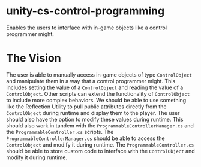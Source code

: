 # unity-cs-control-programming
Enables the users to interface with in-game objects like a control programmer might.

# The Vision
The user is able to manually access in-game objects of type `ControlObject` and manipulate them in a way that a control programmer might. This includes setting the value of a `ControlObject` and reading the value of a `ControlObject`. Other scripts can extend the functionality of `ControlObject` to include more complex behaviors.
We should be able to use something like the Reflection Utility to pull public attributes directly from the `ControlObject` during runtime and display them to the player. The user should also have the option to modify these values during runtime.
This should also work in tandem with the `ProgrammableControllerManager.cs` and the `ProgrammableController.cs` scripts. The `ProgrammableControllerManager.cs` should be able to access the `ControlObject` and modify it during runtime. The `ProgrammableController.cs` should be able to store custom code to interface with the `ControlObject` and modify it during runtime.